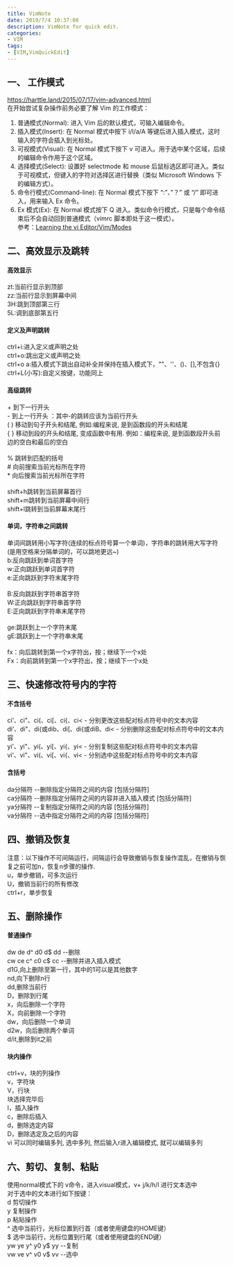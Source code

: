 ```yaml
---
title: VimNote
date: 2019/7/4 10:37:08
description: VimNote for quick edit.
categories:
- VIM
tags:
- [VIM,VimQuickEdit]
---
```

<!-- more -->
## 一、 工作模式
<https://harttle.land/2015/07/17/vim-advanced.html><br>
 在开始尝试复杂操作前务必要了解 Vim 的工作模式：<br>
1. 普通模式(Normal): 进入 Vim 后的默认模式，可输入编辑命令。<br>
2. 插入模式(Insert): 在 Normal 模式中按下 i/I/a/A 等键后进入插入模式，这时输入的字符会插入到光标处。<br>
3. 可视模式(Visual): 在 Normal 模式下按下 v 可进入。用于选中某个区域，后续的编辑命令作用于这个区域。<br>
4. 选择模式(Select): 设置好 selectmode 和 mouse 后鼠标选区即可进入。类似于可视模式，但键入的字符对选择区进行替换（类似 Microsoft Windows 下的编辑方式）。<br>
5. 命令行模式(Command-line): 在 Normal 模式下按下 “:”、”？” 或 “/” 即可进入，用来输入 Ex 命令。<br>
6. Ex 模式(Ex): 在 Normal 模式按下 Q 进入。类似命令行模式，只是每个命令结束后不会自动回到普通模式（vimrc 脚本即处于这一模式）。<br>
参考：[Learning the vi Editor/Vim/Modes](https://en.wikibooks.org/wiki/Learning_the_vi_Editor/Vim/Modes)<br>

## 二、高效显示及跳转
#### 高效显示
zt:当前行显示到顶部<br>
zz:当前行显示到屏幕中间<br>
3H:跳到顶部第三行<br>
5L:调到底部第五行<br>
#### 定义及声明跳转
ctrl+i:进入定义或声明之处<br>
ctrl+o:跳出定义或声明之处<br>
ctrl+o a:插入模式下跳出自动补全并保持在插入模式下，""、''、()、[],不包含{}<br>
ctrl+L(小写):自定义按键，功能同上<br>
#### 高级跳转
\+ 到下一行开头 <br> \- 到上一行开头 ：其中-的跳转应该为当前行开头<br>
( ) 移动到句子开头和结尾,   例如:编程来说, 是到函数段的开头和结尾<br>
{ } 移动到段的开头和结尾, 变成函数中有用. 例如：编程来说, 是到函数段开头前边的空白和最后的空白<br><br>
% 跳转到匹配的括号<br>
\# 向前搜索当前光标所在字符<br>
\* 向后搜索当前光标所在字符<br><br>
shift+h跳转到当前屏幕首行<br>
shift+m跳转到当前屏幕中间行<br>
shift+l跳转到当前屏幕末尾行<br>
#### 单词，字符串之间跳转
单词间跳转用小写字符(连续的标点符号算一个单词)，字符串的跳转用大写字符(是用空格来分隔单词的，可以跳地更远~)<br>
b:反向跳跃到单词首字符<br>
w:正向跳跃到单词首字符<br>
e:正向跳跃到字符末尾字符<br><br>
B:反向跳跃到字符串首字符<br>
W:正向跳跃到字符串首字符<br>
E:正向跳跃到字符串末尾字符<br><br>
ge:跳跃到上一个字符末尾<br>
gE:跳跃到上一个字符串末尾<br><br>
fx：向后跳转到第一个x字符出，按；继续下一个x处<br>
Fx：向前跳转到第一个x字符出，按；继续下一个x处<br>
## 三、快速修改符号内的字符
#### 不含括号
ci’、ci"、ci(、ci[、ci{、ci< - 分别更改这些配对标点符号中的文本内容<br>
di’、di"、di(或dib、di[、di{或diB、di< - 分别删除这些配对标点符号中的文本内容<br>
yi’、yi"、yi(、yi[、yi{、yi< - 分别复制这些配对标点符号中的文本内容<br>
vi’、vi"、vi(、vi[、vi{、vi< - 分别选中这些配对标点符号中的文本内容<br>
#### 含括号
da分隔符                   --删除指定分隔符之间的内容 [包括分隔符]<br>
ca分隔符                   --删除指定分隔符之间的内容并进入插入模式 [包括分隔符]<br>
ya分隔符                   --复制指定分隔符之间的内容 [包括分隔符]<br>
va分隔符                   --选中指定分隔符之间的内容 [包括分隔符]<br>
## 四、撤销及恢复
注意：以下操作不可间隔运行，间隔运行会导致撤销与恢复操作混乱，在撤销与恢复之前可加n，恢复n步骤的操作.<br>
u，单步撤销，可多次运行<br>
U，撤销当前行的所有修改<br>
ctrl+r，单步恢复<br>
## 五、删除操作
#### 普通操作
dw de d^ d0 d$ dd   --删除<br>
cw ce c^ c0 c$ cc   --删除并进入插入模式<br>
d1G,向上删除至第一行，其中的1可以是其他数字<br>
nd,向下删除n行<br>
dd,删除当前行<br>
D，删除到行尾<br>
x，向后删除一个字符<br>
X，向前删除一个字符<br>
dw，向后删除一个单词<br>
d2w，向后删除两个单词<br>
d/it,删除到it之前<br>
#### 块内操作
ctrl+v，块的列操作<br>
v，字符块<br>
V，行块<br>
块选择完毕后<br>
I，插入操作<br>
c，删除后插入<br>
d，删除选定内容<br>
D，删除选定及之后的内容<br>
vi 可以同时编辑多列, 选中多列, 然后输入r进入编辑模式, 就可以编辑多列 <br>
## 六、剪切、复制、粘贴
使用normal模式下的  v命令，进入visual模式，v+ j/k/h/l   进行文本选中<br>
对于选中的文本进行如下按键：<br>
d  剪切操作<br>
y  复制操作<br>
p  粘贴操作<br>
^  选中当前行，光标位置到行首（或者使用键盘的HOME键）<br>
$  选中当前行，光标位置到行尾（或者使用键盘的END键）<br>
yw ye y^ y0 y$ yy   --复制<br>
vw ve v^ v0 v$ vv   --选中<br>
